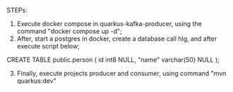 STEPs:

1. Execute docker compose in quarkus-kafka-producer, using the command "docker compose up -d";
2. After, start a postgres in docker, create a database call hlg, and after execute script below;

  CREATE TABLE public.person (
	id int8 NULL,
	"name" varchar(50) NULL
  );

3. Finally, execute projects producer and consumer, using command "mvn quarkus:dev"
